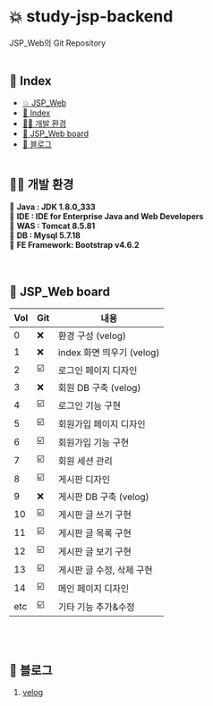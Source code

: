 # 💥 study-jsp-backend
JSP_Web의 Git Repository
<br><br>
## 🌈 Index   
* [💥 JSP_Web  ](#-JSP_Web)
* [🌈 Index](#-Index)
* [👨‍💻 개발 환경](#-개발-환경)
* [📖 JSP_Web board](#-JSP_Web-board)
* [🔗 블로그](#-블로그)
<br><br>
## 👨‍💻 개발 환경
📣 **Java : JDK 1.8.0_333** <br>
📣 **IDE : IDE for Enterprise Java and Web Developers** <br>
📣 **WAS : Tomcat 8.5.81** <br>
📣 **DB : Mysql 5.7.18** <br>
📣 **FE Framework: Bootstrap v4.6.2** <br>
<br><br>
## 📖 JSP_Web board
| Vol | Git  | 내용 |
| ------ | -- |----------- |
| 0 | ❌ | 환경 구성 (velog)         |
| 1 | ❌ | index 화면 띄우기 (velog) |
| 2 | ☑️ | 로그인 페이지 디자인      |
| 3 | ❌ | 회원 DB 구축 (velog)     |
| 4 | ☑️ | 로그인 기능 구현          |
| 5 | ☑️ |회원가입 페이지 디자인     |
| 6 | ☑️ |회원가입 기능 구현         |
| 7 | ☑️ |회원 세션 관리             |
| 8 | ☑️ |게시판 디자인              |
| 9 | ❌ |게시판 DB 구축 (velog)     |
| 10 | ☑️ |게시판 글 쓰기 구현        |
| 11 | ☑️ |게시판 글 목록 구현        |
| 12 | ☑️ |게시판 글 보기 구현        |
| 13 | ☑️ |게시판 글 수정, 삭제 구현  |
| 14 | ☑️ |메인 페이지 디자인        |
| etc | ☑️ |기타 기능 추가&수정     |

<br><br>
## 🔗 블로그
1. [velog](https://velog.io/@ch_dev)
